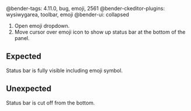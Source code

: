 @bender-tags: 4.11.0, bug, emoji, 2561
@bender-ckeditor-plugins: wysiwygarea, toolbar, emoji
@bender-ui: collapsed

1. Open emoji dropdown.
2. Move cursor over emoji icon to show up status bar at the bottom of the panel.

## Expected

Status bar is fully visible including emoji symbol.

## Unexpected

Status bar is cut off from the bottom.
